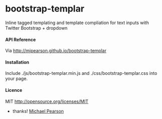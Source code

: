 bootstrap-templar
=================

Inline tagged templating and template compliation for text inputs with Twitter Bootstrap + dropdown

#### API Reference

Via http://mjpearson.github.io/bootstrap-templar

#### Installation

Include ./js/bootstrap-templar.min.js and ./css/bootstrap-templar.css into your page.  

#### Licence

MIT http://opensource.org/licenses/MIT


- thanks! [Michael Pearson](mailto:npm@m.bip.io)

